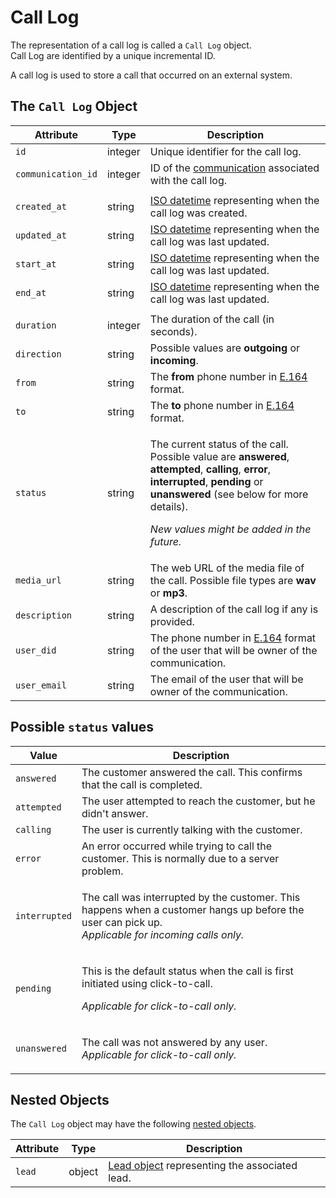 # Call Log

The representation of a call log is called a `Call Log` object.\
Call Log are identified by a unique incremental ID.

A call log is used to store a call that occurred on an external system.

## The `Call Log` Object

| **Attribute**      | **Type** | **Description**                                                                                                                                                                                                                                                                                                                                |
| ------------------ | -------- | ---------------------------------------------------------------------------------------------------------------------------------------------------------------------------------------------------------------------------------------------------------------------------------------------------------------------------------------------- |
| `id`               | integer  | Unique identifier for the call log.                                                                                                                                                                                                                                                                                                            |
| `communication_id` | integer  | ID of the [communication](communication.md) associated with the call log.                                                                                                                                                                                                                                                                      |
|                    |          |                                                                                                                                                                                                                                                                                                                                                |
| `created_at`       | string   | [ISO datetime](https://en.wikipedia.org/wiki/ISO\_8601) representing when the call log was created.                                                                                                                                                                                                                                            |
| `updated_at`       | string   | [ISO datetime](https://en.wikipedia.org/wiki/ISO\_8601) representing when the call log was last updated.                                                                                                                                                                                                                                       |
| `start_at`         | string   | [ISO datetime](https://en.wikipedia.org/wiki/ISO\_8601) representing when the call log was last updated.                                                                                                                                                                                                                                       |
| `end_at`           | string   | [ISO datetime](https://en.wikipedia.org/wiki/ISO\_8601) representing when the call log was last updated.                                                                                                                                                                                                                                       |
|                    |          |                                                                                                                                                                                                                                                                                                                                                |
| `duration`         | integer  | The duration of the call (in seconds).                                                                                                                                                                                                                                                                                                         |
| `direction`        | string   | Possible values are **outgoing** or **incoming**.                                                                                                                                                                                                                                                                                              |
| `from`             | string   | The **from** phone number in [E.164](https://www.twilio.com/docs/glossary/what-e164) format.                                                                                                                                                                                                                                                   |
| `to`               | string   | The **to** phone number in [E.164](https://www.twilio.com/docs/glossary/what-e164) format.                                                                                                                                                                                                                                                     |
| `status`           | string   | <p>The current status of the call. Possible value are <strong>answered</strong>, <strong>attempted</strong>, <strong>calling</strong>, <strong>error</strong>, <strong>interrupted</strong>, <strong>pending</strong> or <strong>unanswered</strong> (see below for more details).</p><p><em>New values might be added in the future.</em></p> |
| `media_url`        | string   | The web URL of the media file of the call. Possible file types are **wav** or **mp3**.                                                                                                                                                                                                                                                         |
| `description`      | string   | A description of the call log if any is provided.                                                                                                                                                                                                                                                                                              |
| `user_did`         | string   | The phone number in [E.164](https://www.twilio.com/docs/glossary/what-e164) format of the user that will be owner of the communication.                                                                                                                                                                                                        |
| `user_email`       | string   | The email of the user that will be owner of the communication.                                                                                                                                                                                                                                                                                 |

## Possible `status` values

| Value         | Description                                                                                                                                                         |
| ------------- | ------------------------------------------------------------------------------------------------------------------------------------------------------------------- |
| `answered`    | The customer answered the call. This confirms that the call is completed.                                                                                           |
| `attempted`   | The user attempted to reach the customer, but he didn't answer.                                                                                                     |
| `calling`     | The user is currently talking with the customer.                                                                                                                    |
| `error`       | An error occurred while trying to call the customer. This is normally due to a server problem.                                                                      |
| `interrupted` | <p>The call was interrupted by the customer. This happens when a customer hangs up before the user can pick up.<br><em>Applicable for incoming calls only.</em></p> |
| `pending`     | <p>This is the default status when the call is first initiated using click-to-call.</p><p><em>Applicable for click-to-call only.</em></p>                           |
| `unanswered`  | <p>The call was not answered by any user.<br><em>Applicable for click-to-call only.</em></p>                                                                        |

## Nested Objects

The `Call Log` object may have the following [nested objects](../nested-objects.md).

| **Attribute** | **Type** | **Description**                                           |
| ------------- | -------- | --------------------------------------------------------- |
| `lead`        | object   | [​Lead object](lead.md) representing the associated lead. |
